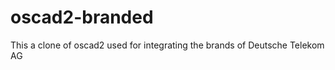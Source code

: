 oscad2-branded
==============

This a clone of oscad2 used for integrating the brands of Deutsche Telekom AG
